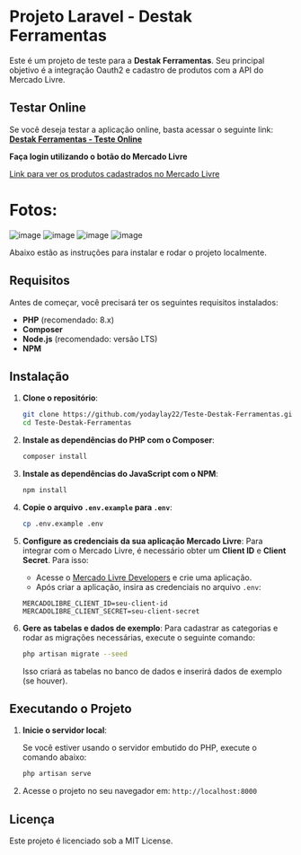 # Projeto Laravel - Destak Ferramentas

Este é um projeto de teste para a **Destak Ferramentas**. 
Seu principal objetivo é a integração Oauth2 e cadastro de produtos com a API do Mercado Livre.

## Testar Online

Se você deseja testar a aplicação online, basta acessar o seguinte link:
[**Destak Ferramentas - Teste Online**](https://destak.yurieloi.my)

**Faça login utilizando o botão do Mercado Livre**

[Link para ver os produtos cadastrados no Mercado Livre](https://www.mercadolivre.com.br/anuncios)


# Fotos:
![image](https://github.com/user-attachments/assets/c2a79d3a-56c4-4e6a-906f-eddb52d7e4d5)
![image](https://github.com/user-attachments/assets/dea6fff4-bc95-48e0-a215-2cdfa2b529d8)
![image](https://github.com/user-attachments/assets/a4bc2c99-3e8b-4a1e-95f6-14007841f4d0)
![image](https://github.com/user-attachments/assets/5bd8a8a8-d1d6-40b2-8be1-bc1409a05597)

Abaixo estão as instruções para instalar e rodar o projeto localmente.

## Requisitos

Antes de começar, você precisará ter os seguintes requisitos instalados:

- **PHP** (recomendado: 8.x)
- **Composer**
- **Node.js** (recomendado: versão LTS)
- **NPM**

## Instalação

1. **Clone o repositório**:
   ```bash
   git clone https://github.com/yodaylay22/Teste-Destak-Ferramentas.git
   cd Teste-Destak-Ferramentas
   ```

2. **Instale as dependências do PHP com o Composer**:
   ```bash
   composer install
   ```

3. **Instale as dependências do JavaScript com o NPM**:
   ```bash
   npm install
   ```

4. **Copie o arquivo `.env.example` para `.env`**:
   ```bash
   cp .env.example .env
   ```

5. **Configure as credenciais da sua aplicação Mercado Livre**:
   Para integrar com o Mercado Livre, é necessário obter um **Client ID** e **Client Secret**. Para isso:
   - Acesse o [Mercado Livre Developers](https://developers.mercadolivre.com.br/devcenter) e crie uma aplicação.
   - Após criar a aplicação, insira as credenciais no arquivo `.env`:

   ```
   MERCADOLIBRE_CLIENT_ID=seu-client-id
   MERCADOLIBRE_CLIENT_SECRET=seu-client-secret
   ```

6. **Gere as tabelas e dados de exemplo**:
   Para cadastrar as categorias e rodar as migrações necessárias, execute o seguinte comando:

   ```bash
   php artisan migrate --seed
   ```

   Isso criará as tabelas no banco de dados e inserirá dados de exemplo (se houver).

## Executando o Projeto

1. **Inicie o servidor local**:

   Se você estiver usando o servidor embutido do PHP, execute o comando abaixo:
   ```bash
   php artisan serve
   ```

2. Acesse o projeto no seu navegador em: `http://localhost:8000`

## Licença

Este projeto é licenciado sob a MIT License.

